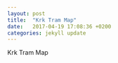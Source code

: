 ```yaml
---
layout: post
title:  "Krk Tram Map"
date:   2017-04-19 17:08:36 +0200
categories: jekyll update
---
```


Krk Tram Map